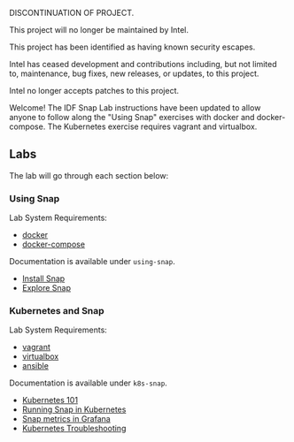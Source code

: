 DISCONTINUATION OF PROJECT. 

This project will no longer be maintained by Intel.

This project has been identified as having known security escapes.

Intel has ceased development and contributions including, but not limited to, maintenance, bug fixes, new releases, or updates, to this project.  

Intel no longer accepts patches to this project.

Welcome! The IDF Snap Lab instructions have been updated to allow anyone to follow along the "Using Snap" exercises with docker and docker-compose. The Kubernetes exercise requires vagrant and virtualbox.

## Labs

The lab will go through each section below:

### Using Snap

Lab System Requirements:
* [docker](https://docs.docker.com/engine/installation/)
* [docker-compose](https://docs.docker.com/compose/install/)

Documentation is available under `using-snap`.
* [Install Snap](using-snap/install-snap.md)
* [Explore Snap](using-snap/explore-snap.md)

### Kubernetes and Snap

Lab System Requirements:
* [vagrant](https://www.vagrantup.com/downloads.html)
* [virtualbox](https://www.virtualbox.org/wiki/Downloads)
* [ansible](http://docs.ansible.com/ansible/intro_installation.html)

Documentation is available under `k8s-snap`.
* [Kubernetes 101](k8s-snap/k8s-101.md)
* [Running Snap in Kubernetes](k8s-snap/run-snap-in-k8s.md)
* [Snap metrics in Grafana](k8s-snap/snap-metrics.md)
* [Kubernetes Troubleshooting](k8s-snap/k8s-troubleshoot.md)
